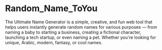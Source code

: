 # Random_Name_ToYou
The Ultimate Name Generator is a simple, creative, and fun web tool that helps users instantly generate random names for various purposes — from naming a baby to starting a business, creating a fictional character, launching a tech startup, or even naming a pet.  Whether you're looking for unique, Arabic, modern, fantasy, or cool names.
